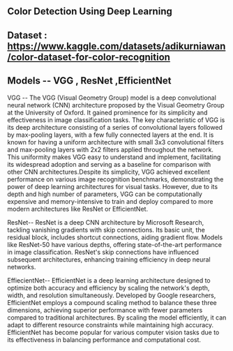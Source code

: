 ## Color Detection Using Deep Learning

## Dataset : https://www.kaggle.com/datasets/adikurniawan/color-dataset-for-color-recognition

## Models -- VGG , ResNet ,EfficientNet

VGG -- 
The VGG (Visual Geometry Group) model is a deep convolutional neural network (CNN) architecture proposed by the Visual Geometry Group at the University of Oxford. It gained prominence for its simplicity and effectiveness in image classification tasks.
The key characteristic of VGG is its deep architecture consisting of a series of convolutional layers followed by max-pooling layers, with a few fully connected layers at the end. It is known for having a uniform architecture with small 3x3 convolutional filters and max-pooling layers with 2x2 filters applied throughout the network. This uniformity makes VGG easy to understand and implement, facilitating its widespread adoption and serving as a baseline for comparison with other CNN architectures.Despite its simplicity, VGG achieved excellent performance on various image recognition benchmarks, demonstrating the power of deep learning architectures for visual tasks. However, due to its depth and high number of parameters, VGG can be computationally expensive and memory-intensive to train and deploy compared to more modern architectures like ResNet or EfficientNet.


ResNet--
ResNet is a deep CNN architecture by Microsoft Research, tackling vanishing gradients with skip connections. Its basic unit, the residual block, includes shortcut connections, aiding gradient flow. Models like ResNet-50 have various depths, offering state-of-the-art performance in image classification. ResNet's skip connections have influenced subsequent architectures, enhancing training efficiency in deep neural networks.


EffiecientNet--
EfficientNet is a deep learning architecture designed to optimize both accuracy and efficiency by scaling the network's depth, width, and resolution simultaneously. Developed by Google researchers, EfficientNet employs a compound scaling method to balance these three dimensions, achieving superior performance with fewer parameters compared to traditional architectures. By scaling the model efficiently, it can adapt to different resource constraints while maintaining high accuracy. EfficientNet has become popular for various computer vision tasks due to its effectiveness in balancing performance and computational cost.

